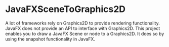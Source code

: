 # JavaFXSceneToGraphics2D
A lot of frameworks rely on Graphics2D to provide rendering functionality. JavaFX does not provide an API to interface with Graphics2D. This project enables you to draw a JavaFX Scene or node to a Graphics2D. It does so by using the snapshot functionality in JavaFX.
